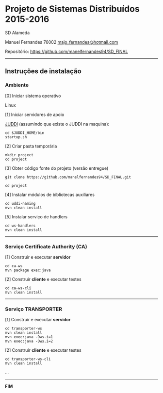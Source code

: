 # Projeto de Sistemas Distribuídos 2015-2016 #

SD Alameda



Manuel Fernandes 76002 majo_fernandes@hotmail.com




Repositório:
https://github.com/manelfernandes94/SD_FINAL

-------------------------------------------------------------------------------

## Instruções de instalação


### Ambiente

[0] Iniciar sistema operativo

Linux

[1] Iniciar servidores de apoio

[JUDDI](http://disciplinas.tecnico.ulisboa.pt/leic-sod/2015-2016/download/juddi-3.3.2_tomcat-7.0.64_9090.zip) (assumindo que existe o JUDDI na maquina):

```
cd $JUDDI_HOME/bin
startup.sh
```


[2] Criar pasta temporária

```
mkdir project
cd project
```


[3] Obter código fonte do projeto (versão entregue)

```
git clone https://github.com/manelfernandes94/SD_FINAL.git

cd project
```

[4] Instalar módulos de bibliotecas auxiliares

```
cd uddi-naming
mvn clean install
```

[5] Instalar serviço de handlers

```
cd ws-handlers
mvn clean install
```

-------------------------------------------------------------------------------

### Serviço Certificate Authority (CA)

[1] Construir e executar **servidor**

```
cd ca-ws
mvn package exec:java
```

[2] Construir **cliente** e executar testes

```
cd ca-ws-cli
mvn clean install
```

-------------------------------------------------------------------------------

### Serviço TRANSPORTER

[1] Construir e executar **servidor**

```
cd transporter-ws
mvn clean install
mvn exec:java -Dws.i=1
mvn exec:java -Dws.i=2
```

[2] Construir **cliente** e executar testes

```
cd transporter-ws-cli
mvn clean install
```

...



-------------------------------------------------------------------------------
**FIM**
